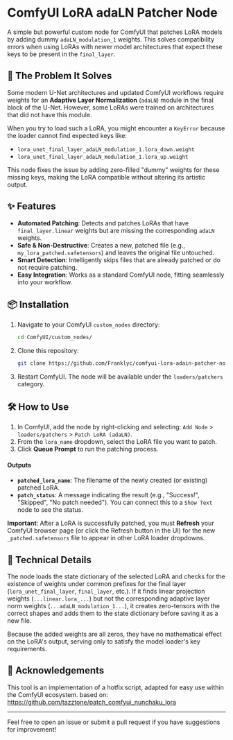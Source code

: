 # ComfyUI LoRA adaLN Patcher Node

A simple but powerful custom node for ComfyUI that patches LoRA models by adding dummy `adaLN_modulation_1` weights. This solves compatibility errors when using LoRAs with newer model architectures that expect these keys to be present in the `final_layer`.

## 🚀 The Problem It Solves

Some modern U-Net architectures and updated ComfyUI workflows require weights for an **Adaptive Layer Normalization** (`adaLN`) module in the final block of the U-Net. However, some LoRAs were trained on architectures that did not have this module.

When you try to load such a LoRA, you might encounter a `KeyError` because the loader cannot find expected keys like:
- `lora_unet_final_layer_adaLN_modulation_1.lora_down.weight`
- `lora_unet_final_layer_adaLN_modulation_1.lora_up.weight`

This node fixes the issue by adding zero-filled "dummy" weights for these missing keys, making the LoRA compatible without altering its artistic output.

## ✨ Features

- **Automated Patching**: Detects and patches LoRAs that have `final_layer.linear` weights but are missing the corresponding `adaLN` weights.
- **Safe & Non-Destructive**: Creates a new, patched file (e.g., `my_lora_patched.safetensors`) and leaves the original file untouched.
- **Smart Detection**: Intelligently skips files that are already patched or do not require patching.
- **Easy Integration**: Works as a standard ComfyUI node, fitting seamlessly into your workflow.

## 📦 Installation

1.  Navigate to your ComfyUI `custom_nodes` directory:
    ```bash
    cd ComfyUI/custom_nodes/
    ```
2.  Clone this repository:
    ```bash
    git clone https://github.com/Franklyc/comfyui-lora-adain-patcher-node.git
    ```
3.  Restart ComfyUI. The node will be available under the `loaders/patchers` category.

## 🛠️ How to Use

1.  In ComfyUI, add the node by right-clicking and selecting: `Add Node` > `loaders/patchers` > `Patch LoRA (adaLN)`.
2.  From the `lora_name` dropdown, select the LoRA file you want to patch.
3.  Click **Queue Prompt** to run the patching process.

#### **Outputs**

-   **`patched_lora_name`**: The filename of the newly created (or existing) patched LoRA.
-   **`patch_status`**: A message indicating the result (e.g., "Success!", "Skipped", "No patch needed"). You can connect this to a `Show Text` node to see the status.

**Important**: After a LoRA is successfully patched, you must **Refresh** your ComfyUI browser page (or click the Refresh button in the UI) for the new `_patched.safetensors` file to appear in other LoRA loader dropdowns.

## 📜 Technical Details

The node loads the state dictionary of the selected LoRA and checks for the existence of weights under common prefixes for the final layer (`lora_unet_final_layer`, `final_layer`, etc.). If it finds linear projection weights (`...linear.lora_...`) but not the corresponding adaptive layer norm weights (`...adaLN_modulation_1...`), it creates zero-tensors with the correct shapes and adds them to the state dictionary before saving it as a new file.

Because the added weights are all zeros, they have no mathematical effect on the LoRA's output, serving only to satisfy the model loader's key requirements.

## 🙏 Acknowledgements

This tool is an implementation of a hotfix script, adapted for easy use within the ComfyUI ecosystem.
based on: https://github.com/tazztone/patch_comfyui_nunchaku_lora

---

Feel free to open an issue or submit a pull request if you have suggestions for improvement!
